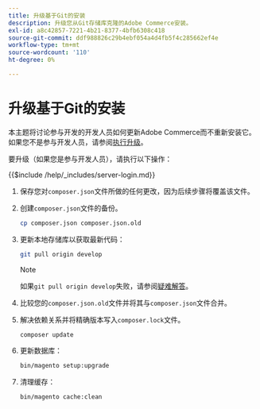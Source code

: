 ```yaml
---
title: 升级基于Git的安装
description: 升级您从Git存储库克隆的Adobe Commerce安装。
exl-id: a8c42857-7221-4b21-8377-4bfb6308c418
source-git-commit: ddf988826c29b4ebf054a4d4fb5f4c285662ef4e
workflow-type: tm+mt
source-wordcount: '110'
ht-degree: 0%

---
```


# 升级基于Git的安装

本主题将讨论参与开发的开发人员如何更新Adobe Commerce而不重新安装它。 如果您不是参与开发人员，请参阅[执行升级](../implementation/perform-upgrade.md)。

要升级（如果您是参与开发人员），请执行以下操作：

{{$include /help/_includes/server-login.md}}

1. 保存您对`composer.json`文件所做的任何更改，因为后续步骤将覆盖该文件。

1. 创建`composer.json`文件的备份。

   ```bash
   cp composer.json composer.json.old
   ```

1. 更新本地存储库以获取最新代码：

   ```bash
   git pull origin develop
   ```

   >[!NOTE]
   >
   >如果`git pull origin develop`失败，请参阅[疑难解答](https://support.magento.com/hc/en-us/articles/360034229872)。

1. 比较您的`composer.json.old`文件并将其与`composer.json`文件合并。

1. 解决依赖关系并将精确版本写入`composer.lock`文件。

   ```bash
   composer update
   ```

1. 更新数据库：

   ```bash
   bin/magento setup:upgrade
   ```

1. 清理缓存：

   ```bash
   bin/magento cache:clean
   ```

